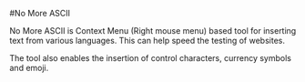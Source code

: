 #No More ASCII

No More ASCII is Context Menu (Right mouse menu) based tool for inserting text from various languages. This can help speed the testing of websites.

The tool also enables the insertion of control characters, currency symbols and emoji.

